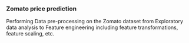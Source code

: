 ### Zomato price prediction
Performing Data pre-processing on the Zomato dataset from Exploratory data analysis to Feature engineering
including feature transformations, feature scaling, etc.
